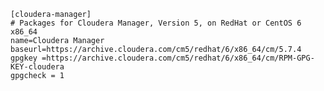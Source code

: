 <code>
[cloudera-manager]
# Packages for Cloudera Manager, Version 5, on RedHat or CentOS 6 x86_64
name=Cloudera Manager
baseurl=https://archive.cloudera.com/cm5/redhat/6/x86_64/cm/5.7.4
gpgkey =https://archive.cloudera.com/cm5/redhat/6/x86_64/cm/RPM-GPG-KEY-cloudera
gpgcheck = 1
</code>
